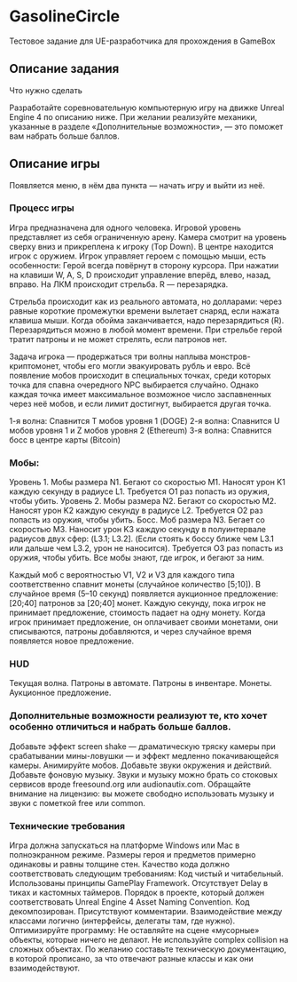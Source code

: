 # GasolineCircle
Тестовое задание для UE-разработчика для прохождения в GameBox

## Описание задания
Что нужно сделать

Разработайте соревновательную компьютерную игру на движке Unreal Engine 4 по описанию ниже. При желании реализуйте механики, указанные в разделе «Дополнительные возможности», — это поможет вам набрать больше баллов.

## Описание игры
Появляется меню, в нём два пункта — начать игру и выйти из неё.

### Процесс игры
Игра предназначена для одного человека.
Игровой уровень представляет из себя ограниченную арену. Камера смотрит на уровень сверху вниз и прикреплена к игроку (Top Down). В центре находится игрок с оружием.
Игрок управляет героем с помощью мыши, есть особенности: 
Герой всегда повёрнут в сторону курсора. 
При нажатии на клавиши W, A, S, D происходит управление вперёд, влево, назад, вправо.
На ЛКМ происходит стрельба.
R — перезарядка.

Стрельба происходит как из реального автомата, но долларами: через равные короткие промежутки времени вылетает снаряд, если нажата клавиша мыши. Когда обойма заканчивается, надо перезарядиться (R). Перезарядиться можно в любой момент времени. 
При стрельбе герой тратит патроны и не может стрелять, если патронов нет.

Задача игрока — продержаться три волны наплыва монстров-криптомонет, чтобы его могли эвакуировать рубль и евро.
Всё появление мобов происходит в специальных точках, среди которых точка для спавна очередного NPC выбирается случайно. Однако каждая точка имеет максимальное возможное число заспавненных через неё мобов, и если лимит достигнут, выбирается другая точка.

1-я волна: 
    Спавнится T мобов уровня 1 (DOGE)
2-я волна: 
    Спавнится U мобов уровня 1 и Z мобов уровня 2 (Ethereum)
3-я волна: 
    Спавнится босс в центре карты (Bitcoin)

### Мобы:

Уровень 1. Мобы размера N1. Бегают со скоростью M1. Наносят урон K1 каждую секунду в радиусе L1. Требуется O1 раз попасть из оружия, чтобы убить.
Уровень 2. Мобы размера N2. Бегают со скоростью M2. Наносят урон K2 каждую секунду в радиусе L2. Требуется O2 раз попасть из оружия, чтобы убить.
Босс. Моб размера N3. Бегает со скоростью M3. Наносит урон K3 каждую секунду в полуинтервале радиусов двух сфер: (L3.1; L3.2]. (Если стоять к боссу ближе чем L3.1 или дальше чем L3.2, урон не наносится). Требуется O3 раз попасть из оружия, чтобы убить.
Все мобы знают, где игрок, и бегают за ним.

Каждый моб с вероятностью V1, V2 и V3 для каждого типа соответственно спавнит монеты (случайное количество [5;10]). В случайное время (5–10 секунд) появляется аукционное предложение: [20;40] патронов за [20;40] монет. Каждую секунду, пока игрок не принимает предложение, стоимость падает на одну монету. Когда игрок принимает предложение, он оплачивает своими монетами, они списываются, патроны добавляются, и через случайное время появляется новое предложение.

### HUD

Текущая волна.
Патроны в автомате.
Патроны в инвентаре.
Монеты.
Аукционное предложение.

### Дополнительные возможности реализуют те, кто хочет особенно отличиться и набрать больше баллов. 

Добавьте эффект screen shake — драматическую тряску камеры при срабатывании мины-ловушки — и эффект медленно покачивающейся камеры.
Анимируйте мобов.
Добавьте звуки окружения и действий.
Добавьте фоновую музыку. Звуки и музыку можно брать со стоковых сервисов вроде freesound.org или audionautix.com. Обращайте внимание на лицензию: вы можете свободно использовать музыку и звуки с пометкой free или common.

### Технические требования
Игра должна запускаться на платформе Windows или Mac в полноэкранном режиме.
Размеры героя и предметов примерно одинаковы и равны толщине стен.
Качество кода должно соответствовать следующим требованиям:
Код чистый и читабельный. 
Использованы принципы GamePlay Framework. 
Отсутствует Delay в тиках и кастомных таймеров.
Порядок в проекте, который должен соответствовать Unreal Engine 4 Asset Naming Convention.
Код декомпозирован.
Присутствуют комментарии.
Взаимодействие между классами логично (интерфейсы, делегаты там, где нужно).
Оптимизируйте программу:
Не оставляйте на сцене «мусорные» объекты, которые ничего не делают.
Не используйте complex collision на сложных объектах.
По желанию составьте техническую документацию, в которой прописано, за что отвечают разные классы и как они взаимодействуют.
